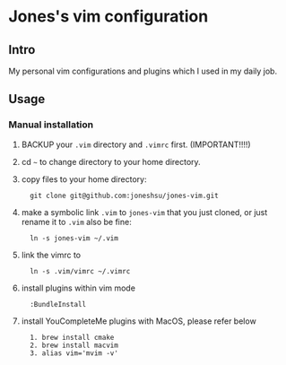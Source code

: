 # Jones's vim configuration #

## Intro ##
My personal vim configurations and plugins which I used in my daily job.

## Usage ##

### Manual installation ###

1. BACKUP your `.vim` directory and `.vimrc` first. (IMPORTANT!!!!)
2. cd `~` to change directory to your home directory.
3. copy files to your home directory:
   
      ``` 
        git clone git@github.com:joneshsu/jones-vim.git  
      ```
4. make a symbolic link `.vim` to `jones-vim` that you just cloned, or just rename it to `.vim` also be fine:

      ```
        ln -s jones-vim ~/.vim
      ```
5. link the vimrc to 

      ```
        ln -s .vim/vimrc ~/.vimrc
      ```
6. install plugins within vim mode

      ```
        :BundleInstall
      ```
7. install YouCompleteMe plugins with MacOS, please refer below

      ```
        1. brew install cmake
        2. brew install macvim
        3. alias vim='mvim -v' 
      ```
